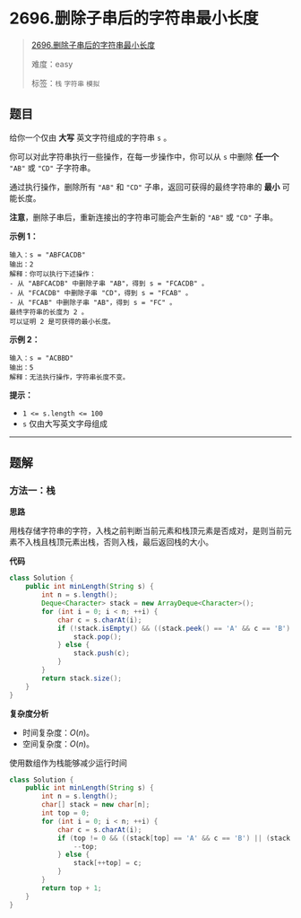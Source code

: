 # 2696.删除子串后的字符串最小长度

> [2696.删除子串后的字符串最小长度](https://leetcode.cn/problems/minimum-string-length-after-removing-substrings/)
>
> 难度：easy
>
> 标签：`栈` `字符串` `模拟`

## 题目

给你一个仅由 **大写** 英文字符组成的字符串 `s` 。

你可以对此字符串执行一些操作，在每一步操作中，你可以从 `s` 中删除 **任一个** `"AB"` 或 `"CD"` 子字符串。

通过执行操作，删除所有 `"AB"` 和 `"CD"` 子串，返回可获得的最终字符串的 **最小** 可能长度。

**注意**，删除子串后，重新连接出的字符串可能会产生新的 `"AB"` 或 `"CD"` 子串。

**示例 1：**

```
输入：s = "ABFCACDB"
输出：2
解释：你可以执行下述操作：
- 从 "ABFCACDB" 中删除子串 "AB"，得到 s = "FCACDB" 。
- 从 "FCACDB" 中删除子串 "CD"，得到 s = "FCAB" 。
- 从 "FCAB" 中删除子串 "AB"，得到 s = "FC" 。
最终字符串的长度为 2 。
可以证明 2 是可获得的最小长度。
```

**示例 2：**

```
输入：s = "ACBBD"
输出：5
解释：无法执行操作，字符串长度不变。
```

**提示：**

- `1 <= s.length <= 100`
- `s` 仅由大写英文字母组成

---

## 题解

### 方法一：栈

**思路**

用栈存储字符串的字符，入栈之前判断当前元素和栈顶元素是否成对，是则当前元素不入栈且栈顶元素出栈，否则入栈，最后返回栈的大小。

**代码**

```java
class Solution {
    public int minLength(String s) {
        int n = s.length();
        Deque<Character> stack = new ArrayDeque<Character>();
        for (int i = 0; i < n; ++i) {
            char c = s.charAt(i);
            if (!stack.isEmpty() && ((stack.peek() == 'A' && c == 'B') || (stack.peek() == 'C' && c == 'D'))) {
                stack.pop();
            } else {
                stack.push(c);
            }
        }
        return stack.size();
    }
}
```

**复杂度分析**

- 时间复杂度：$O(n)$。
- 空间复杂度：$O(n)$。



使用数组作为栈能够减少运行时间

```java
class Solution {
    public int minLength(String s) {
        int n = s.length();
        char[] stack = new char[n];
        int top = 0;
        for (int i = 0; i < n; ++i) {
            char c = s.charAt(i);
            if (top != 0 && ((stack[top] == 'A' && c == 'B') || (stack[top] == 'C' && c == 'D'))) {
                --top;
            } else {
                stack[++top] = c;
            }
        }
        return top + 1;
    }
}
```

